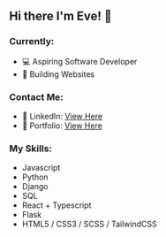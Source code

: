 ## Hi there I'm Eve! 👋

### Currently:
- 💻 Aspiring Software Developer
- 🔨 Building Websites

### Contact Me:
- 👤 LinkedIn: <a href="http://linkedin.com/in/evealex">View Here</a>
- 📌 Portfolio: <a href="http://evealexis.github.io/">View Here</a>

### My Skills:
- Javascript
- Python
- Django
- SQL
- React + Typescript
- Flask
- HTML5 / CSS3 / SCSS / TailwindCSS
